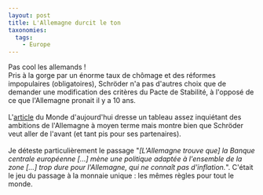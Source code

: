 ```yaml
---
layout: post
title: L'Allemagne durcit le ton
taxonomies: 
  tags: 
    - Europe
---
```

Pas cool les allemands !<br />
Pris à la gorge par un énorme taux de chômage et des réformes impopulaires (obligatoires), Schröder n'a pas d'autres choix que de demander une modification des critères du Pacte de Stabilité, à l'opposé de ce que l'Allemagne pronait il y a 10 ans.<br />
<br />
L'<a href="http://www.lemonde.fr/web/article/0,1-0@2-3214,36-394650,0.html">article</a> du Monde d'aujourd'hui dresse un tableau assez inquiétant des ambitions de l'Allemagne à moyen terme mais montre bien que Schröder veut aller de l'avant (et tant pis pour ses partenaires).<br />
<br />
Je déteste particulièrement le passage "<i>[L'Allemagne trouve que] la Banque centrale européenne [...] mène une politique adaptée à l'ensemble de la zone [...] trop dure pour l'Allemagne, qui ne connaît pas d'inflation.</i>". C'était le jeu du passage à la monnaie unique : les mêmes règles pour tout le monde.
